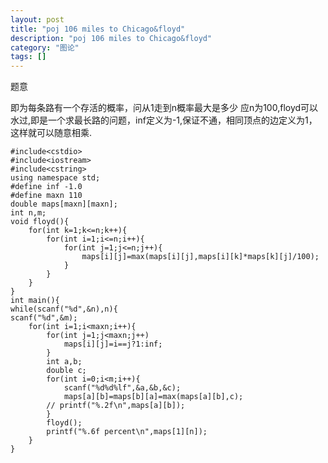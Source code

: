 ```yaml
---
layout: post
title: "poj 106 miles to Chicago&floyd"
description: "poj 106 miles to Chicago&floyd"
category: "图论"
tags: []
---
```



题意

即为每条路有一个存活的概率，问从1走到n概率最大是多少
应n为100,floyd可以水过,即是一个求最长路的问题，inf定义为-1,保证不通，相同顶点的边定义为1，这样就可以随意相乘.


	#include<cstdio>
	#include<iostream>
	#include<cstring>
	using namespace std;
	#define inf -1.0
	#define maxn 110
	double maps[maxn][maxn];
	int n,m;
	void floyd(){
		for(int k=1;k<=n;k++){
			for(int i=1;i<=n;i++){
				for(int j=1;j<=n;j++){
					maps[i][j]=max(maps[i][j],maps[i][k]*maps[k][j]/100);
				}
			}
		}
	}
	int main(){
	while(scanf("%d",&n),n){
	scanf("%d",&m);
		for(int i=1;i<maxn;i++){
			for(int j=1;j<maxn;j++)
				maps[i][j]=i==j?1:inf;
			}
			int a,b;
			double c;
			for(int i=0;i<m;i++){
				scanf("%d%d%lf",&a,&b,&c);
				maps[a][b]=maps[b][a]=max(maps[a][b],c);
			// printf("%.2f\n",maps[a][b]);
			}
			floyd();
			printf("%.6f percent\n",maps[1][n]);
		}
	}

